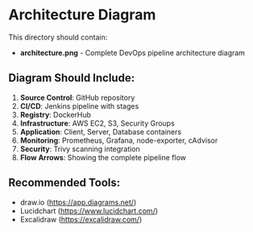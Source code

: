 # Architecture Diagram

This directory should contain:

- **architecture.png** - Complete DevOps pipeline architecture diagram

## Diagram Should Include:

1. **Source Control**: GitHub repository
2. **CI/CD**: Jenkins pipeline with stages
3. **Registry**: DockerHub
4. **Infrastructure**: AWS EC2, S3, Security Groups
5. **Application**: Client, Server, Database containers
6. **Monitoring**: Prometheus, Grafana, node-exporter, cAdvisor
7. **Security**: Trivy scanning integration
8. **Flow Arrows**: Showing the complete pipeline flow

## Recommended Tools:

- draw.io (https://app.diagrams.net/)
- Lucidchart (https://www.lucidchart.com/)
- Excalidraw (https://excalidraw.com/)

